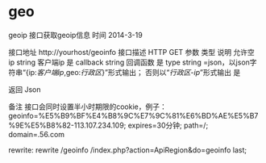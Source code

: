 # geo
geoip 接口获取geoip信息
时间 2014-3-19

接口地址    http://yourhost/geoinfo
接口描述    HTTP GET
参数          类型  说明     允许空
ip          string  客户端ip    是
callback    string  回调函数    是
type    string  =json，以json字符串“{ip:*客户端ip*,geo:*行政区*}”形式输出；
否则以“*行政区*-*ip*”形式输出   是
            
            

返回  Json  
        
        
备注  接口会同时设置半小时期限的cookie，例子：
geoinfo=%E5%B9%BF%E4%B8%9C%E7%9C%81%E6%BD%AE%E5%B7%9E%E5%B8%82-113.107.234.109; expires=30分钟; path=/; domain=.56.com

rewrite:
rewrite /geoinfo /index.php?action=ApiRegion&do=geoinfo last;